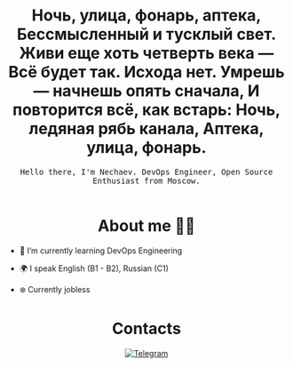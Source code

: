<div id="header" align="center">
    <h1>Ночь, улица, фонарь, аптека,
Бессмысленный и тусклый свет.
Живи еще хоть четверть века —
Всё будет так. Исхода нет.
Умрешь — начнешь опять сначала,
И повторится всё, как встарь:
Ночь, ледяная рябь канала,
Аптека, улица, фонарь.</h1>
</div>
<p align="center">
  <samp>
Hello there, I'm Nechaev. DevOps Engineer, Open Source Enthusiast from Moscow.
  </samp>
  <br/>
  <br/>

<div id="header3" align="center">
    <h1>About me 🧙‍♀️</h1>
</div>

- 🌱 I’m currently learning DevOps Engineering


- 🌍 I speak English (B1 - B2), Russian (C1)

- ❄️ Currently jobless
<div id="header3" align="center">
    <h1>Contacts</h1>
</div>

<div id="socials" align="center">
  <a href="https://t.me/ars3h">
    <img src="https://img.shields.io/badge/Telegram-blue?style=for-the-badge&logo=telegram&logoColor=white" alt="Telegram"/>
  </a>
</div> 
